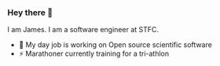 ### Hey there 👋

I am James. I am a software engineer at STFC.

- 🔭 My day job is working on Open source scientific software
- ⚡ Marathoner currently training for a tri-athlon
